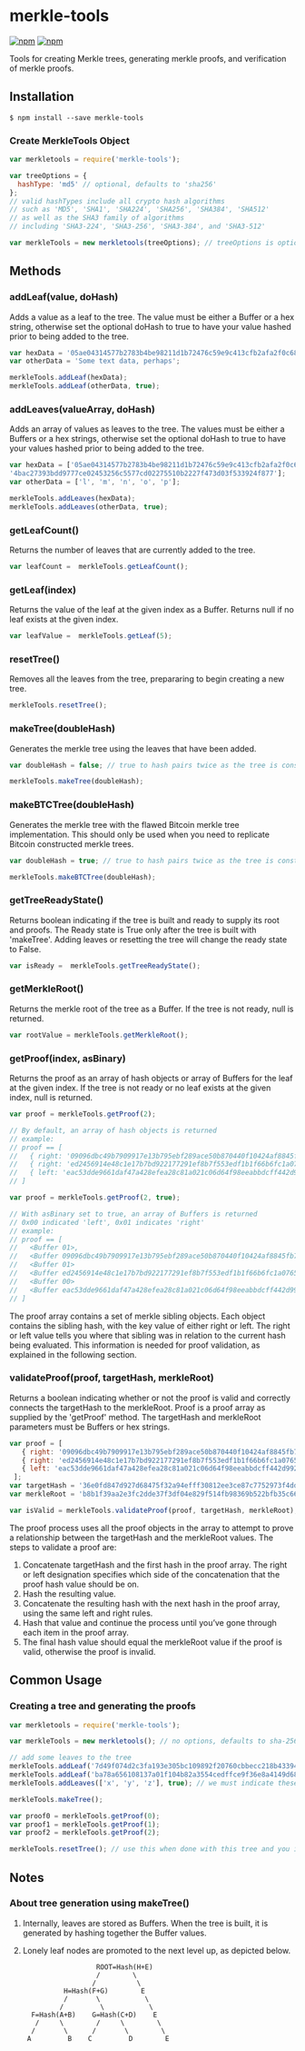 # merkle-tools

[![npm](https://img.shields.io/npm/l/merkle-tools.svg)](https://www.npmjs.com/package/merkle-tools)
[![npm](https://img.shields.io/npm/v/merkle-tools.svg)](https://www.npmjs.com/package/merkle-tools)

Tools for creating Merkle trees, generating merkle proofs, and verification of merkle proofs.

## Installation

```
$ npm install --save merkle-tools
```

### Create MerkleTools Object

```js
var merkletools = require('merkle-tools');

var treeOptions = {
  hashType: 'md5' // optional, defaults to 'sha256'
};
// valid hashTypes include all crypto hash algorithms
// such as 'MD5', 'SHA1', 'SHA224', 'SHA256', 'SHA384', 'SHA512'
// as well as the SHA3 family of algorithms
// including 'SHA3-224', 'SHA3-256', 'SHA3-384', and 'SHA3-512'

var merkleTools = new merkletools(treeOptions); // treeOptions is optional
```

## Methods

### addLeaf(value, doHash)

Adds a value as a leaf to the tree. The value must be either a Buffer or a hex string, otherwise set the optional doHash to true to have your value hashed prior to being added to the tree. 

```js
var hexData = '05ae04314577b2783b4be98211d1b72476c59e9c413cfb2afa2f0c68e0d93911';
var otherData = 'Some text data, perhaps';

merkleTools.addLeaf(hexData);
merkleTools.addLeaf(otherData, true);
```

### addLeaves(valueArray, doHash)

Adds an array of values as leaves to the tree. The values must be either a Buffers or a hex strings, otherwise set the optional doHash to true to have your values hashed prior to being added to the tree. 

```js
var hexData = ['05ae04314577b2783b4be98211d1b72476c59e9c413cfb2afa2f0c68e0d93911', 'c5ed1192d909d1af814f64c7dc9e6a4983a63891a2c59ed14448d90271cb5519', 
'4bac27393bdd9777ce02453256c5577cd02275510b2227f473d03f533924f877'];
var otherData = ['l', 'm', 'n', 'o', 'p'];

merkleTools.addLeaves(hexData);
merkleTools.addLeaves(otherData, true);
```

### getLeafCount()

Returns the number of leaves that are currently added to the tree. 

```js
var leafCount =  merkleTools.getLeafCount();
```

### getLeaf(index)

Returns the value of the leaf at the given index as a Buffer. Returns null if no leaf exists at the given index. 

```js
var leafValue =  merkleTools.getLeaf(5);
```

### resetTree()

Removes all the leaves from the tree, prepararing to begin creating a new tree.

```js
merkleTools.resetTree();
```

### makeTree(doubleHash)

Generates the merkle tree using the leaves that have been added.

```js
var doubleHash = false; // true to hash pairs twice as the tree is constructed 

merkleTools.makeTree(doubleHash);
```

### makeBTCTree(doubleHash)

Generates the merkle tree with the flawed Bitcoin merkle tree implementation.
This should only be used when you need to replicate Bitcoin constructed merkle trees.

```js
var doubleHash = true; // true to hash pairs twice as the tree is constructed 

merkleTools.makeBTCTree(doubleHash);
```

### getTreeReadyState()

Returns boolean indicating if the tree is built and ready to supply its root and proofs. The Ready state is True only after the tree is built with 'makeTree'.  Adding leaves or resetting the tree will change the ready state to False.

```js
var isReady =  merkleTools.getTreeReadyState();
```

### getMerkleRoot()

Returns the merkle root of the tree as a Buffer. If the tree is not ready, null is returned.

```js
var rootValue = merkleTools.getMerkleRoot();
```

### getProof(index, asBinary)

Returns the proof as an array of hash objects or array of Buffers for the leaf at the given index. If the tree is not ready or no leaf exists at the given index, null is returned.  

```js
var proof = merkleTools.getProof(2);

// By default, an array of hash objects is returned
// example: 
// proof == [
//   { right: '09096dbc49b7909917e13b795ebf289ace50b870440f10424af8845fb7761ea5' },
//   { right: 'ed2456914e48c1e17b7bd922177291ef8b7f553edf1b1f66b6fc1a076524b22f' },
//   { left: 'eac53dde9661daf47a428efea28c81a021c06d64f98eeabbdcff442d992153a8' }
// ]

var proof = merkleTools.getProof(2, true);

// With asBinary set to true, an array of Buffers is returned 
// 0x00 indicated 'left', 0x01 indicates 'right'
// example: 
// proof == [
//   <Buffer 01>,
//   <Buffer 09096dbc49b7909917e13b795ebf289ace50b870440f10424af8845fb7761ea5>,
//   <Buffer 01>
//   <Buffer ed2456914e48c1e17b7bd922177291ef8b7f553edf1b1f66b6fc1a076524b22f>,
//   <Buffer 00>
//   <Buffer eac53dde9661daf47a428efea28c81a021c06d64f98eeabbdcff442d992153a8>
// ]
```

The proof array contains a set of merkle sibling objects. Each object contains the sibling hash, with the key value of either right or left. The right or left value tells you where that sibling was in relation to the current hash being evaluated. This information is needed for proof validation, as explained in the following section.

### validateProof(proof, targetHash, merkleRoot)

Returns a boolean indicating whether or not the proof is valid and correctly connects the targetHash to the merkleRoot. Proof is a proof array as supplied by the 'getProof' method. The targetHash and merkleRoot parameters must be Buffers or hex strings.

```js
var proof = [
   { right: '09096dbc49b7909917e13b795ebf289ace50b870440f10424af8845fb7761ea5' },
   { right: 'ed2456914e48c1e17b7bd922177291ef8b7f553edf1b1f66b6fc1a076524b22f' },
   { left: 'eac53dde9661daf47a428efea28c81a021c06d64f98eeabbdcff442d992153a8' },
 ];
var targetHash = '36e0fd847d927d68475f32a94efff30812ee3ce87c7752973f4dd7476aa2e97e';
var merkleRoot = 'b8b1f39aa2e3fc2dde37f3df04e829f514fb98369b522bfb35c663befa896766';

var isValid = merkleTools.validateProof(proof, targetHash, merkleRoot);
```

The proof process uses all the proof objects in the array to attempt to prove a relationship between the targetHash and the merkleRoot values. The steps to validate a proof are:

1. Concatenate targetHash and the first hash in the proof array. The right or left designation specifies which side of the concatenation that the proof hash value should be on.
2. Hash the resulting value.
3. Concatenate the resulting hash with the next hash in the proof array, using the same left and right rules.
4. Hash that value and continue the process until you’ve gone through each item in the proof array.
5. The final hash value should equal the merkleRoot value if the proof is valid, otherwise the proof is invalid.

## Common Usage

### Creating a tree and generating the proofs

```js
var merkletools = require('merkle-tools');

var merkleTools = new merkletools(); // no options, defaults to sha-256 hash type

// add some leaves to the tree
merkleTools.addLeaf('7d49f074d2c3fa193e305bc109892f20760cbbecc218b43394a9356da35a72b3');
merkleTools.addLeaf('ba78a656108137a01f104b82a3554cedffce9f36e8a4149d68e0310b0943c09d');
merkleTools.addLeaves(['x', 'y', 'z'], true); // we must indicate these values need to be hashed

merkleTools.makeTree();

var proof0 = merkleTools.getProof(0);
var proof1 = merkleTools.getProof(1);
var proof2 = merkleTools.getProof(2);

merkleTools.resetTree(); // use this when done with this tree and you intend on creating a new one

```

## Notes

### About tree generation using makeTree()

1. Internally, leaves are stored as Buffers. When the tree is built, it is generated by hashing together the Buffer values. 
2. Lonely leaf nodes are promoted to the next level up, as depicted below.

                         ROOT=Hash(H+E)
                         /        \
                        /          \
                 H=Hash(F+G)        E
                 /       \           \
                /         \           \
         F=Hash(A+B)    G=Hash(C+D)    E
          /     \        /     \        \
         /       \      /       \        \
        A         B    C         D        E

